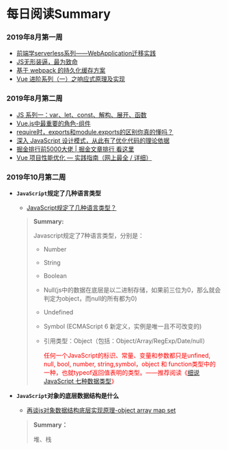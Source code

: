 # 每日阅读Summary

### 2019年8月第一周

- [前端学serverless系列——WebApplication迁移实践](https://imweb.io/topic/5d1c7c37f7b5692b080f2639?utm_source=tuicool&utm_medium=referral)
- [JS无形装逼，最为致命](https://juejin.im/post/5cc55eb5e51d456e577f93f0)
- [基于 webpack 的持久化缓存方案](https://github.com/pigcan/blog/issues/9)
- [Vue 进阶系列（一）之响应式原理及实现](https://github.com/yygmind/blog/issues/6)

### 2019年8月第二周

- [JS 系列一：var、let、const、解构、展开、函数](https://juejin.im/post/5d596b7ff265da0394020748)
- [Vue.js中最重要的角色-组件](https://juejin.im/post/5d5822d86fb9a06b326070dd)
- [require时，exports和module.exports的区别你真的懂吗？](https://juejin.im/post/5d5639c7e51d453b5c1218b4)
- [深入 JavaScript 设计模式，从此有了优化代码的理论依据](https://juejin.im/post/5d58ca046fb9a06ad0056cc7)
- [掘金排行前5000大佬 | 掘金文章排行 看这里](https://juejin.im/post/5d57f9a6f265da03b1204953)
- [Vue 项目性能优化 — 实践指南（网上最全 / 详细）](https://juejin.im/post/5d548b83f265da03ab42471d)

### 2019年10月第二周

- **`JavaScript`规定了几种语言类型**

  - [JavaScript规定了几种语言类型？](https://www.cnblogs.com/angel648/p/11090366.html)

  > **Summary:**
  >
  > Javascript规定了7种语言类型，分别是：
  >
  > - Number
  >
  > - String
  >
  > - Boolean
  >
  > - Null(js中的数据在底层是以二进制存储，如果前三位为0，那么就会判定为object，而null的所有都为0)
  >
  > - Undefined
  >
  > - Symbol (ECMAScript 6 新定义，实例是唯一且不可改变的)
  >
  > - 引用类型：Object（包括：Object/Array/RegExp/Date/null）
  >
  >   <font color='red'>任何一个JavaScript的标识、常量、变量和参数都只是unfined, null, bool, number, string,symbol，object 和 function类型中的一种，也就typeof返回值表明的类型。——推荐阅读《[细说 JavaScript 七种数据类型](http://www.cnblogs.com/onepixel/p/5140944.html)》</font>

- **`JavaScript`对象的底层数据结构是什么**

  - [再谈js对象数据结构底层实现原理-object array map set](https://www.cnblogs.com/zhoulujun/p/10881639.html)

  > **Summary：**
  >
  > 堆、栈











































